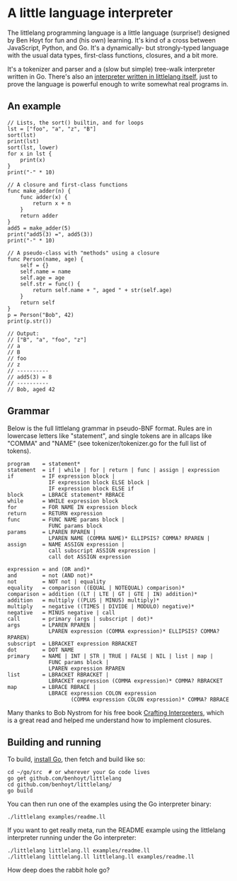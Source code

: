 # A little language interpreter

The littlelang programming language is a little language (surprise!) designed
by Ben Hoyt for fun and (his own) learning. It's kind of a cross between
JavaScript, Python, and Go. It's a dynamically- but strongly-typed language
with the usual data types, first-class functions, closures, and a bit more.

It's a tokenizer and parser and a (slow but simple) tree-walk interpreter
written in Go. There's also an [interpreter written in littlelang
itself](https://github.com/benhoyt/littlelang/blob/master/littlelang.ll), just
to prove the language is powerful enough to write somewhat real programs in.

<!-- Below is an example of the language as well as the language grammar, but you
can [read more here](http://benhoyt.com/writings/littlelang/). -->


## An example

```
// Lists, the sort() builtin, and for loops
lst = ["foo", "a", "z", "B"]
sort(lst)
print(lst)
sort(lst, lower)
for x in lst {
    print(x)
}
print("-" * 10)

// A closure and first-class functions
func make_adder(n) {
    func adder(x) {
        return x + n
    }
    return adder
}
add5 = make_adder(5)
print("add5(3) =", add5(3))
print("-" * 10)

// A pseudo-class with "methods" using a closure
func Person(name, age) {
    self = {}
    self.name = name
    self.age = age
    self.str = func() {
        return self.name + ", aged " + str(self.age)
    }
    return self
}
p = Person("Bob", 42)
print(p.str())

// Output:
// ["B", "a", "foo", "z"]
// a
// B
// foo
// z
// ----------
// add5(3) = 8
// ----------
// Bob, aged 42
```


## Grammar

Below is the full littlelang grammar in pseudo-BNF format. Rules are in
lowercase letters like "statement", and single tokens are in allcaps like
"COMMA" and "NAME" (see tokenizer/tokenizer.go for the full list of tokens).

```
program    = statement*
statement  = if | while | for | return | func | assign | expression
if         = IF expression block |
             IF expression block ELSE block |
             IF expression block ELSE if
block      = LBRACE statement* RBRACE
while      = WHILE expression block
for        = FOR NAME IN expression block
return     = RETURN expression
func       = FUNC NAME params block |
             FUNC params block
params     = LPAREN RPAREN |
             LPAREN NAME (COMMA NAME)* ELLIPSIS? COMMA? RPAREN |
assign     = NAME ASSIGN expression |
             call subscript ASSIGN expression |
             call dot ASSIGN expression

expression = and (OR and)*
and        = not (AND not)*
not        = NOT not | equality
equality   = comparison ((EQUAL | NOTEQUAL) comparison)*
comparison = addition ((LT | LTE | GT | GTE | IN) addition)*
addition   = multiply ((PLUS | MINUS) multiply)*
multiply   = negative ((TIMES | DIVIDE | MODULO) negative)*
negative   = MINUS negative | call
call       = primary (args | subscript | dot)*
args       = LPAREN RPAREN |
             LPAREN expression (COMMA expression)* ELLIPSIS? COMMA? RPAREN)
subscript  = LBRACKET expression RBRACKET
dot        = DOT NAME
primary    = NAME | INT | STR | TRUE | FALSE | NIL | list | map |
             FUNC params block |
             LPAREN expression RPAREN
list       = LBRACKET RBRACKET |
             LBRACKET expression (COMMA expression)* COMMA? RBRACKET
map        = LBRACE RBRACE |
             LBRACE expression COLON expression
                    (COMMA expression COLON expression)* COMMA? RBRACE
```

Many thanks to Bob Nystrom for his free book
[Crafting Interpreters](http://www.craftinginterpreters.com/), which is a
great read and helped me understand how to implement closures.


## Building and running

To build, [install Go](https://golang.org/), then fetch and build like so:

```
cd ~/go/src  # or wherever your Go code lives
go get github.com/benhoyt/littlelang
cd github.com/benhoyt/littlelang/
go build
```

You can then run one of the examples using the Go interpreter binary:

```
./littlelang examples/readme.ll
```

If you want to get really meta, run the README example using the littlelang interpreter running under the Go interpreter:

```
./littlelang littlelang.ll examples/readme.ll
./littlelang littlelang.ll littlelang.ll examples/readme.ll
```

How deep does the rabbit hole go?
